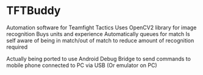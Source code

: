 # TFTBuddy

Automation software for Teamfight Tactics
 Uses OpenCV2 library for image recognition
 Buys units and experience
 Automatically queues for match
 Is self aware of being in match/out of match to reduce amount of recognition required
 
 Actually being ported to use Android Debug Bridge to send commands to mobile phone connected to PC via USB (Or emulator on PC)
